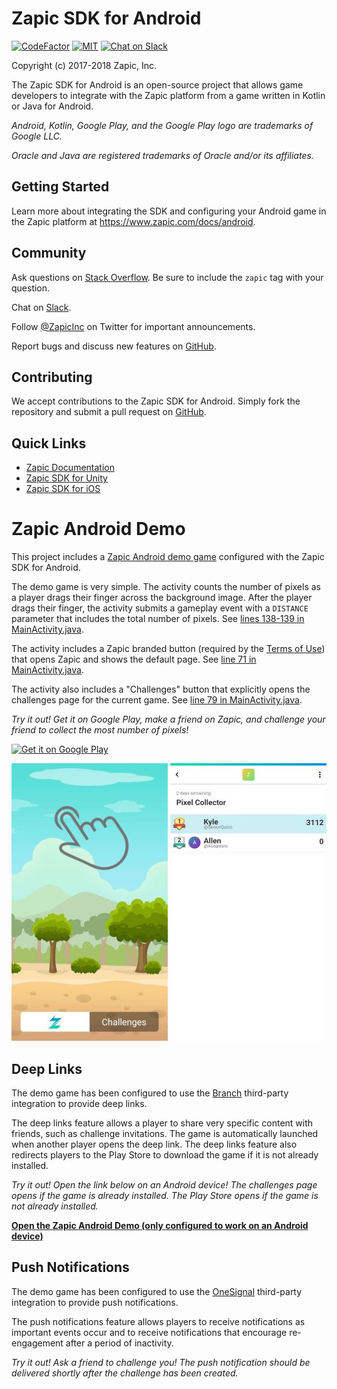 # Zapic SDK for Android

[![CodeFactor](https://www.codefactor.io/repository/github/zapicinc/zapic-sdk-android/badge)](https://www.codefactor.io/repository/github/zapicinc/zapic-sdk-android) [![MIT](https://img.shields.io/badge/license-MIT-yellow.svg)](https://opensource.org/licenses/MIT) [![Chat on Slack](https://slack.zapic.com/badge.svg)](https://slack.zapic.com)

Copyright (c) 2017-2018 Zapic, Inc.

The Zapic SDK for Android is an open-source project that allows game developers to integrate with the Zapic platform from a game written in Kotlin or Java for Android.

_Android, Kotlin, Google Play, and the Google Play logo are trademarks of Google LLC._

_Oracle and Java are registered trademarks of Oracle and/or its affiliates._

## Getting Started

Learn more about integrating the SDK and configuring your Android game in the Zapic platform at https://www.zapic.com/docs/android.

## Community

Ask questions on [Stack Overflow](https://stackoverflow.com/questions/ask?tags=zapic). Be sure to include the `zapic` tag with your question.

Chat on [Slack](https://slack.zapic.com).

Follow [@ZapicInc](https://twitter.com/ZapicInc) on Twitter for important announcements.

Report bugs and discuss new features on [GitHub](https://github.com/ZapicInc/Zapic-SDK-Android/issues).

## Contributing

We accept contributions to the Zapic SDK for Android. Simply fork the repository and submit a pull request on [GitHub](https://github.com/ZapicInc/Zapic-SDK-Android/pulls).

## Quick Links

* [Zapic Documentation](https://www.zapic.com/docs)
* [Zapic SDK for Unity](https://github.com/ZapicInc/Zapic-SDK-Unity)
* [Zapic SDK for iOS](https://github.com/ZapicInc/Zapic-SDK-iOS)

# Zapic Android Demo

This project includes a [Zapic Android demo game](zapic-demo) configured with the Zapic SDK for Android.

The demo game is very simple. The activity counts the number of pixels as a player drags their finger across the background image. After the player drags their finger, the activity submits a gameplay event with a `DISTANCE` parameter that includes the total number of pixels. See [lines 138-139 in MainActivity.java](zapic-demo/src/main/java/com/zapic/androiddemo/MainActivity.java#L138-L139).

The activity includes a Zapic branded button (required by the [Terms of Use](https://www.zapic.com/terms/)) that opens Zapic and shows the default page. See [line 71 in MainActivity.java](zapic-demo/src/main/java/com/zapic/androiddemo/MainActivity.java#L71).

The activity also includes a "Challenges" button that explicitly opens the challenges page for the current game. See [line 79 in MainActivity.java](zapic-demo/src/main/java/com/zapic/androiddemo/MainActivity.java#L79).

*Try it out! Get it on Google Play, make a friend on Zapic, and challenge your friend to collect the most number of pixels!*

[<img alt="Get it on Google Play" height="100" src="https://play.google.com/intl/en_us/badges/images/generic/en_badge_web_generic.png" />](https://play.google.com/store/apps/details?id=com.zapic.androiddemo)

<img alt="Zapic Android demo game screenshot" src="docs/screenshot_game.jpg" /> <img alt="Zapic challenge" src="docs/screenshot_challenge.jpg" />

## Deep Links

The demo game has been configured to use the [Branch](https://branch.io/) third-party integration to provide deep links.

The deep links feature allows a player to share very specific content with friends, such as challenge invitations. The game is automatically launched when another player opens the deep link. The deep links feature also redirects players to the Play Store to download the game if it is not already installed.

*Try it out! Open the link below on an Android device! The challenges page opens if the game is already installed. The Play Store opens if the game is not already installed.*

[**Open the Zapic Android Demo (only configured to work on an Android device)**](https://6k50.app.link/DLH7j8jpeM)

## Push Notifications

The demo game has been configured to use the [OneSignal](https://onesignal.com) third-party integration to provide push notifications.

The push notifications feature allows players to receive notifications as important events occur and to receive notifications that encourage re-engagement after a period of inactivity.

*Try it out! Ask a friend to challenge you! The push notification should be delivered shortly after the challenge has been created.*
